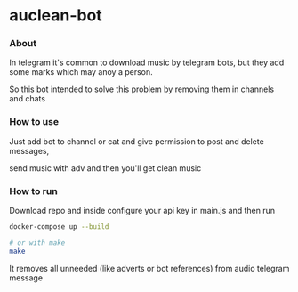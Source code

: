# auclean-bot

### About

In telegram it's common to download music by telegram bots, but they add some marks which may anoy a person.

So this bot intended to solve this problem by removing them in channels and chats



### How to use


Just add bot to channel or cat and give permission to post and delete messages,

send music with adv and then you'll get clean music


### How to run

Download repo and inside
configure your api key in main.js and then run

```sh
docker-compose up --build

# or with make
make
```

It removes all unneeded (like adverts or bot references) from audio telegram message
